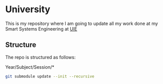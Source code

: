 # University

This is my repository where I am going to update all my work done at my Smart Systems Engineering at [UIE][UIE]

## Structure

The repo is structured as follows:

  Year/Subject/Session/*

```sh
git submodule update --init --recursive
```

[UIE]: https://uie.edu
